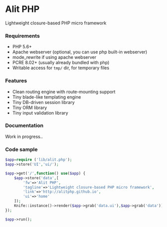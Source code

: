 # Alit PHP
Lightweight closure-based PHP micro framework


### Requirements
 * PHP 5.6+
 * Apache webserver (optional, you can use php built-in webserver)
 * mode_rewrite if using apache webserver
 * PCRE 8.02+ (usually already bundled with php)
 * Writable access for `tmp/` dir, for temporary files


### Features
 * Clean routing engine with route-mounting support
 * Tiny blade-like templating engine
 * Tiny DB-driven session library
 * Tiny ORM library
 * Tiny input validation library


### Documentation
Work in progress..


### Code sample
```php
$app=require ('lib/alit.php');
$app->store('UI','ui/');

$app->get('/',function() use($app) {
    $app->store('data',[
        'fw'=>'Alit PHP',
        'tagline'=>'Lightweight closure-based PHP micro framework',
        'link'=>'http://alitphp.github.io',
        'ui'=>'home'
    ]);
    Knife::instance()->render($app->grab('data.ui'),$app->grab('data'));
});

$app->run();
```
